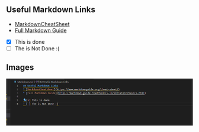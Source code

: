 ## Useful Markdown Links
* [MarkdownCheatSheet](https://www.markdownguide.org/cheat-sheet/)
* [Full Markdown Guide](https://markdown-guide.readthedocs.io/en/latest/basics.html)

- [x] This is done
- [ ] The is Not Done :(

## Images
![demo screenshot](Images/SCS.png)